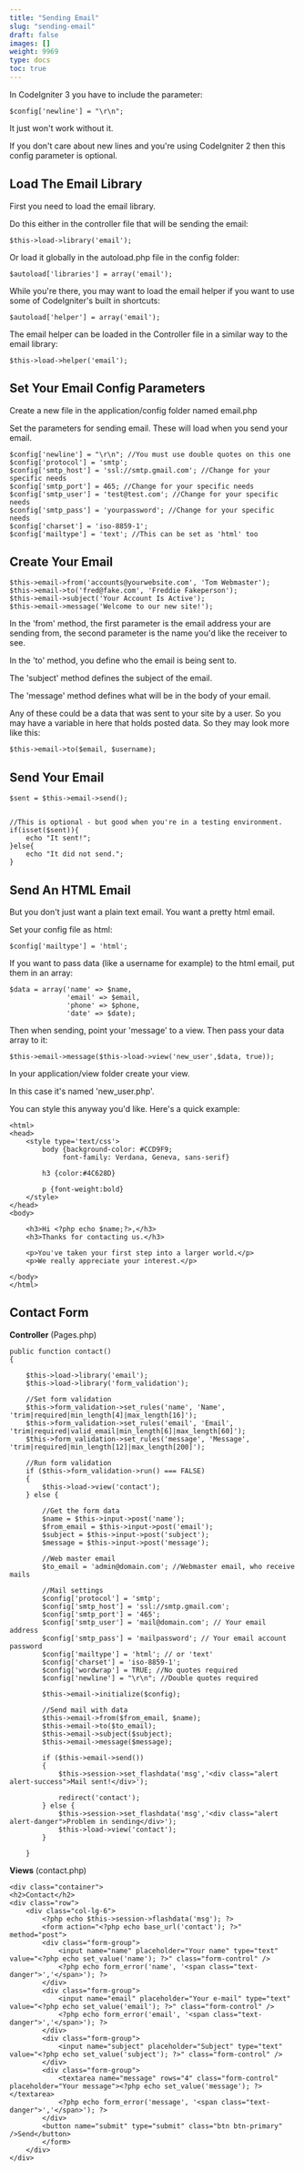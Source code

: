 ```yaml
---
title: "Sending Email"
slug: "sending-email"
draft: false
images: []
weight: 9969
type: docs
toc: true
---
```


In CodeIgniter 3 you have to include the parameter:

    $config['newline'] = "\r\n";

It just won't work without it. 

If you don't care about new lines and you're using CodeIgniter 2 then this config parameter is optional.

## Load The Email Library
First you need to load the email library.

Do this either in the controller file that will be sending the email:

    $this->load->library('email');

Or load it globally in the autoload.php file in the config folder:

    $autoload['libraries'] = array('email');

While you're there, you may want to load the email helper if you want to use some of CodeIgniter's built in shortcuts:

    $autoload['helper'] = array('email');

The email helper can be loaded in the Controller file in a similar way to the email library:

    $this->load->helper('email');



## Set Your Email Config Parameters
Create a new file in the application/config folder named email.php

Set the parameters for sending email. These will load when you send your email.

    $config['newline'] = "\r\n"; //You must use double quotes on this one
    $config['protocol'] = 'smtp';
    $config['smtp_host'] = 'ssl://smtp.gmail.com'; //Change for your specific needs
    $config['smtp_port'] = 465; //Change for your specific needs
    $config['smtp_user'] = 'test@test.com'; //Change for your specific needs
    $config['smtp_pass'] = 'yourpassword'; //Change for your specific needs
    $config['charset'] = 'iso-8859-1';
    $config['mailtype'] = 'text'; //This can be set as 'html' too

## Create Your Email
    $this->email->from('accounts@yourwebsite.com', 'Tom Webmaster');
    $this->email->to('fred@fake.com', 'Freddie Fakeperson');
    $this->email->subject('Your Account Is Active');
    $this->email->message('Welcome to our new site!');

In the 'from' method, the first parameter is the email address your are sending from, the second parameter is the name you'd like the receiver to see. 

In the 'to' method, you define who the email is being sent to. 

The 'subject' method defines the subject of the email. 

The 'message' method defines what will be in the body of your email.

Any of these could be a data that was sent to your site by a user.  So you may have a variable in here that holds posted data. So they may look more like this:

    $this->email->to($email, $username);

## Send Your Email
    $sent = $this->email->send();


    //This is optional - but good when you're in a testing environment.
    if(isset($sent)){
        echo "It sent!";
    }else{
        echo "It did not send.";
    }

## Send An HTML Email
But you don't just want a plain text email. You want a pretty html email.

Set your config file as html:

    $config['mailtype'] = 'html';

If you want to pass data (like a username for example) to the html email, put them in an array:

    $data = array('name' => $name, 
                  'email' => $email,
                  'phone' => $phone,
                  'date' => $date);


Then when sending, point your 'message' to a view. Then pass your data array to it:

    $this->email->message($this->load->view('new_user',$data, true));


In your application/view folder create your view. 

In this case it's named 'new_user.php'. 

You can style this anyway you'd like. Here's a quick example:

    <html>
    <head>
        <style type='text/css'>
            body {background-color: #CCD9F9;
                 font-family: Verdana, Geneva, sans-serif}

            h3 {color:#4C628D}

            p {font-weight:bold}
        </style>
    </head>
    <body>

        <h3>Hi <?php echo $name;?>,</h3>
        <h3>Thanks for contacting us.</h3> 

        <p>You've taken your first step into a larger world.</p>   
        <p>We really appreciate your interest.</p>

    </body>
    </html>



## Contact Form
**Controller** (Pages.php)

    public function contact()
    {
        
        $this->load->library('email');
        $this->load->library('form_validation');

        //Set form validation
        $this->form_validation->set_rules('name', 'Name', 'trim|required|min_length[4]|max_length[16]');
        $this->form_validation->set_rules('email', 'Email', 'trim|required|valid_email|min_length[6]|max_length[60]');
        $this->form_validation->set_rules('message', 'Message', 'trim|required|min_length[12]|max_length[200]');

        //Run form validation
        if ($this->form_validation->run() === FALSE)
        {
            $this->load->view('contact');
        } else {

            //Get the form data
            $name = $this->input->post('name');
            $from_email = $this->input->post('email');
            $subject = $this->input->post('subject');
            $message = $this->input->post('message');

            //Web master email
            $to_email = 'admin@domain.com'; //Webmaster email, who receive mails

            //Mail settings
            $config['protocol'] = 'smtp';
            $config['smtp_host'] = 'ssl://smtp.gmail.com';
            $config['smtp_port'] = '465';
            $config['smtp_user'] = 'mail@domain.com'; // Your email address
            $config['smtp_pass'] = 'mailpassword'; // Your email account password
            $config['mailtype'] = 'html'; // or 'text'
            $config['charset'] = 'iso-8859-1';
            $config['wordwrap'] = TRUE; //No quotes required
            $config['newline'] = "\r\n"; //Double quotes required

            $this->email->initialize($config);                        

            //Send mail with data
            $this->email->from($from_email, $name);
            $this->email->to($to_email);
            $this->email->subject($subject);
            $this->email->message($message);
            
            if ($this->email->send())
            {
                $this->session->set_flashdata('msg','<div class="alert alert-success">Mail sent!</div>');

                redirect('contact');
            } else {
                $this->session->set_flashdata('msg','<div class="alert alert-danger">Problem in sending</div>');
                $this->load->view('contact');
            }

        }

**Views** (contact.php)

    <div class="container">
    <h2>Contact</h2>
    <div class="row">
        <div class="col-lg-6">
            <?php echo $this->session->flashdata('msg'); ?>
            <form action="<?php echo base_url('contact'); ?>" method="post">
            <div class="form-group">
                <input name="name" placeholder="Your name" type="text" value="<?php echo set_value('name'); ?>" class="form-control" />
                <?php echo form_error('name', '<span class="text-danger">','</span>'); ?>
            </div>
            <div class="form-group">
                <input name="email" placeholder="Your e-mail" type="text" value="<?php echo set_value('email'); ?>" class="form-control" />
                <?php echo form_error('email', '<span class="text-danger">','</span>'); ?>
            </div>
            <div class="form-group">
                <input name="subject" placeholder="Subject" type="text" value="<?php echo set_value('subject'); ?>" class="form-control" />
            </div>
            <div class="form-group">
                <textarea name="message" rows="4" class="form-control" placeholder="Your message"><?php echo set_value('message'); ?></textarea>
                <?php echo form_error('message', '<span class="text-danger">','</span>'); ?>
            </div>
            <button name="submit" type="submit" class="btn btn-primary" />Send</button>
            </form>
        </div>
    </div>
</div>

